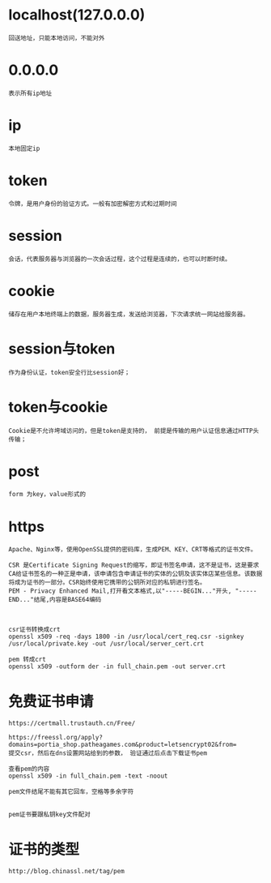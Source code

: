 # localhost(127.0.0.0)

	回送地址，只能本地访问，不能对外


# 0.0.0.0

	表示所有ip地址

# ip 

	本地固定ip	



# token

	令牌，是用户身份的验证方式。一般有加密解密方式和过期时间


# session

	会话，代表服务器与浏览器的一次会话过程，这个过程是连续的，也可以时断时续。

# cookie

	储存在用户本地终端上的数据，服务器生成，发送给浏览器，下次请求统一网站给服务器。


# session与token

	作为身份认证，token安全行比session好；


# token与cookie

	Cookie是不允许垮域访问的，但是token是支持的， 前提是传输的用户认证信息通过HTTP头传输；


# post

	form 为key，value形式的



# https

	Apache、Nginx等，使用OpenSSL提供的密码库，生成PEM、KEY、CRT等格式的证书文件。

	CSR 是Certificate Signing Request的缩写，即证书签名申请，这不是证书，这是要求CA给证书签名的一种正是申请，该申请包含申请证书的实体的公钥及该实体店某些信息。该数据将成为证书的一部分。CSR始终使用它携带的公钥所对应的私钥进行签名。
	PEM - Privacy Enhanced Mail,打开看文本格式,以"-----BEGIN..."开头, "-----END..."结尾,内容是BASE64编码



	csr证书转换成crt
	openssl x509 -req -days 1800 -in /usr/local/cert_req.csr -signkey /usr/local/private.key -out /usr/local/server_cert.crt

	pem 转成crt
	openssl x509 -outform der -in full_chain.pem -out server.crt


# 免费证书申请

	https://certmall.trustauth.cn/Free/

	https://freessl.org/apply?domains=portia_shop.patheagames.com&product=letsencrypt02&from=
	提交csr，然后在dns设置网站给到的参数， 验证通过后点击下载证书pem

	查看pem的内容
 	openssl x509 -in full_chain.pem -text -noout	

	pem文件结尾不能有其它回车，空格等多余字符


	pem证书要跟私钥key文件配对

	
# 证书的类型

	http://blog.chinassl.net/tag/pem

	